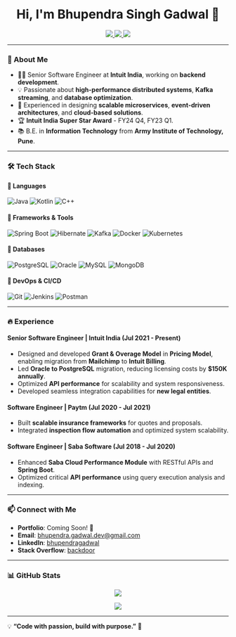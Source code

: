 <h1 align="center">Hi, I'm Bhupendra Singh Gadwal 👋</h1>

<p align="center">
 <a href="https://www.linkedin.com/in/bhupendragadwal/">
 <img src="https://img.shields.io/badge/LinkedIn-0077B5?style=for-the-badge&logo=linkedin&logoColor=white" />
 </a>
 <a href="https://stackoverflow.com/users/12331678/backdoor">
 <img src="https://img.shields.io/badge/StackOverflow-FE7A16?style=for-the-badge&logo=stack-overflow&logoColor=white" />
 </a>
 <a href="mailto:bhupendra.gadwal.dev@gmail.com">
 <img src="https://img.shields.io/badge/Email-D14836?style=for-the-badge&logo=gmail&logoColor=white" />
 </a>
</p>

---

### 🚀 About Me

- 👨‍💻 Senior Software Engineer at **Intuit India**, working on **backend development**.
- 💡 Passionate about **high-performance distributed systems**, **Kafka streaming**, and **database optimization**.
- 🎯 Experienced in designing **scalable microservices**, **event-driven architectures**, and **cloud-based solutions**.
- 🏆 **Intuit India Super Star Award** - FY24 Q4, FY23 Q1.
- 📚 B.E. in **Information Technology** from **Army Institute of Technology, Pune**.

---

### 🛠️ Tech Stack

#### 🔹 Languages
![Java](https://img.shields.io/badge/Java-007396?style=for-the-badge&logo=java&logoColor=white)
![Kotlin](https://img.shields.io/badge/Kotlin-0095D5?style=for-the-badge&logo=kotlin&logoColor=white)
![C++](https://img.shields.io/badge/C++-00599C?style=for-the-badge&logo=c%2B%2B&logoColor=white)

#### 🔹 Frameworks & Tools
![Spring Boot](https://img.shields.io/badge/Spring_Boot-6DB33F?style=for-the-badge&logo=spring&logoColor=white)
![Hibernate](https://img.shields.io/badge/Hibernate-59666C?style=for-the-badge&logo=hibernate&logoColor=white)
![Kafka](https://img.shields.io/badge/Apache_Kafka-231F20?style=for-the-badge&logo=apache-kafka&logoColor=white)
![Docker](https://img.shields.io/badge/Docker-2496ED?style=for-the-badge&logo=docker&logoColor=white)
![Kubernetes](https://img.shields.io/badge/Kubernetes-326CE5?style=for-the-badge&logo=kubernetes&logoColor=white)

#### 🔹 Databases
![PostgreSQL](https://img.shields.io/badge/PostgreSQL-336791?style=for-the-badge&logo=postgresql&logoColor=white)
![Oracle](https://img.shields.io/badge/Oracle-F80000?style=for-the-badge&logo=oracle&logoColor=white)
![MySQL](https://img.shields.io/badge/MySQL-4479A1?style=for-the-badge&logo=mysql&logoColor=white)
![MongoDB](https://img.shields.io/badge/MongoDB-47A248?style=for-the-badge&logo=mongodb&logoColor=white)

#### 🔹 DevOps & CI/CD
![Git](https://img.shields.io/badge/Git-F05032?style=for-the-badge&logo=git&logoColor=white)
![Jenkins](https://img.shields.io/badge/Jenkins-D24939?style=for-the-badge&logo=jenkins&logoColor=white)
![Postman](https://img.shields.io/badge/Postman-FF6C37?style=for-the-badge&logo=postman&logoColor=white)

---

### 🔥 Experience

#### **Senior Software Engineer | Intuit India (Jul 2021 - Present)**
- Designed and developed **Grant & Overage Model** in **Pricing Model**, enabling migration from **Mailchimp** to **Intuit Billing**.
- Led **Oracle to PostgreSQL** migration, reducing licensing costs by **$150K annually**.
- Optimized **API performance** for scalability and system responsiveness.
- Developed seamless integration capabilities for **new legal entities**.

#### **Software Engineer | Paytm (Jul 2020 - Jul 2021)**
- Built **scalable insurance frameworks** for quotes and proposals.
- Integrated **inspection flow automation** and optimized system scalability.
 
#### **Software Engineer | Saba Software (Jul 2018 - Jul 2020)**
- Enhanced **Saba Cloud Performance Module** with RESTful APIs and **Spring Boot**.
- Optimized critical **API performance** using query execution analysis and indexing.

---

### 📫 Connect with Me

- **Portfolio**: Coming Soon! 🚀
- **Email**: bhupendra.gadwal.dev@gmail.com
- **LinkedIn**: [bhupendragadwal](https://www.linkedin.com/in/bhupendragadwal/)
- **Stack Overflow**: [backdoor](https://stackoverflow.com/users/12331678/backdoor)

---

### 📊 GitHub Stats

<p align="center">
 <img src="https://github-readme-stats.vercel.app/api?username=bhupendra-gadwal&show_icons=true&theme=radical" />
</p>

<p align="center">
 <img src="https://github-readme-streak-stats.herokuapp.com/?user=bhupendra-gadwal&theme=radical" />
</p>

---

💡 **“Code with passion, build with purpose.”** 🚀
